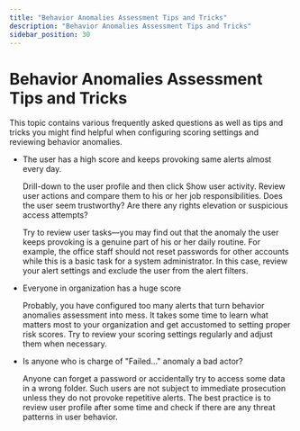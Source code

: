 ```yaml
---
title: "Behavior Anomalies Assessment Tips and Tricks"
description: "Behavior Anomalies Assessment Tips and Tricks"
sidebar_position: 30
---
```


# Behavior Anomalies Assessment Tips and Tricks

This topic contains various frequently asked questions as well as tips and tricks you might find
helpful when configuring scoring settings and reviewing behavior anomalies.

- The user has a high score and keeps provoking same alerts almost every day.

    Drill-down to the user profile and then click Show user activity. Review user actions and
    compare them to his or her job responsibilities. Does the user seem trustworthy? Are there any
    rights elevation or suspicious access attempts?

    Try to review user tasks—you may find out that the anomaly the user keeps provoking is a genuine
    part of his or her daily routine. For example, the office staff should not reset passwords for
    other accounts while this is a basic task for a system administrator. In this case, review your
    alert settings and exclude the user from the alert filters.

- Everyone in organization has a huge score

    Probably, you have configured too many alerts that turn behavior anomalies assessment into mess.
    It takes some time to learn what matters most to your organization and get accustomed to setting
    proper risk scores. Try to review your scoring settings regularly and adjust them when
    necessary.

- Is anyone who is charge of "Failed..." anomaly a bad actor?

    Anyone can forget a password or accidentally try to access some data in a wrong folder. Such
    users are not subject to immediate prosecution unless they do not provoke repetitive alerts. The
    best practice is to review user profile after some time and check if there are any threat
    patterns in user behavior.
